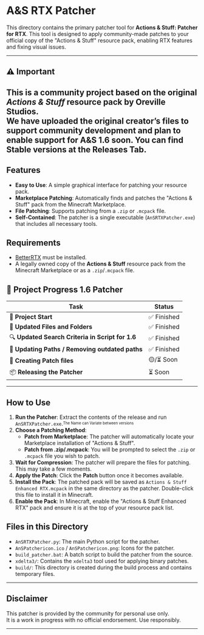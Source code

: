 # A&S RTX Patcher

This directory contains the primary patcher tool for **Actions & Stuff: Patcher for RTX**. This tool is designed to apply community-made patches to your official copy of the "Actions & Stuff" resource pack, enabling RTX features and fixing visual issues.

---

## ⚠️ Important 

This is a **community project** based on the original *Actions & Stuff* resource pack by Oreville Studios.  
We have uploaded the original creator’s files to support community development and plan to enable support for **A&S 1.6** soon.
You can find Stable versions at the Releases Tab.
---

## Features

-   **Easy to Use**: A simple graphical interface for patching your resource pack.
-   **Marketplace Patching**: Automatically finds and patches the "Actions & Stuff" pack from the Minecraft Marketplace.
-   **File Patching**: Supports patching from a `.zip` or `.mcpack` file.
-   **Self-Contained**: The patcher is a single executable (`AnSRTXPatcher.exe`) that includes all necessary tools.

## Requirements

-   [BetterRTX](https://bedrock.graphics/) must be installed.
-   A legally owned copy of the **Actions & Stuff** resource pack from the Minecraft Marketplace or as a `.zip`/`.mcpack` file.

## 🧩 Project Progress 1.6 Patcher

| Task | Status |
|------|--------|
| 🚀 **Project Start** | ✅ Finished |
| 📂 **Updated Files and Folders** | ✅ Finished |
| 🔍 **Updated Search Criteria in Script for 1.6** | ✅ Finished |
| 🧭 **Updating Paths / Removing outdated paths** | ✅ Finished |
| 🧱 **Creating Patch files** | 🟡/⏳ Soon |
| 📦 **Releasing the Patcher** | ⏳ Soon |
---

## How to Use

1.  **Run the Patcher**: Extract the contents of the release and run `AnSRTXPatcher.exe`.<sup><sub>The Name can Variate between versions</sub></sup>
2.  **Choose a Patching Method**:
    -   **Patch from Marketplace**: The patcher will automatically locate your Marketplace installation of "Actions & Stuff".
    -   **Patch from .zip/.mcpack**: You will be prompted to select the `.zip` or `.mcpack` file you wish to patch.
3.  **Wait for Compression**: The patcher will prepare the files for patching. This may take a few moments.
4.  **Apply the Patch**: Click the **Patch** button once it becomes available.
5.  **Install the Pack**: The patched pack will be saved as `Actions & Stuff Enhanced RTX.mcpack` in the same directory as the patcher. Double-click this file to install it in Minecraft.
6.  **Enable the Pack**: In Minecraft, enable the "Actions & Stuff Enhanced RTX" pack and ensure it is at the top of your resource pack list.

## Files in this Directory

-   `AnSRTXPatcher.py`: The main Python script for the patcher.
-   `AnSPatchericon.ico` / `AnSPatchericon.png`: Icons for the patcher.
-   `build_patcher.bat`: A batch script to build the patcher from the source.
-   `xdelta3/`: Contains the `xdelta3` tool used for applying binary patches.
-   `build/`: This directory is created during the build process and contains temporary files.

---

## Disclaimer

This patcher is provided by the community for personal use only.  
It is a work in progress with no official endorsement. Use responsibly.

---